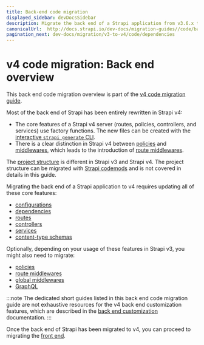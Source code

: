 ```yaml
---
title: Back-end code migration
displayed_sidebar: devDocsSidebar
description: Migrate the back end of a Strapi application from v3.6.x to v4.0.x with step-by-step instructions
canonicalUrl:  http://docs.strapi.io/dev-docs/migration-guides//code/backend.html
pagination_next: dev-docs/migration/v3-to-v4/code/dependencies
---
```


# v4 code migration: Back end overview

This back end code migration overview is part of the [v4 code migration guide](/dev-docs/migration/v3-to-v4/code-migration).

Most of the back end of Strapi has been entirely rewritten in Strapi v4:

- The core features of a Strapi v4 server (routes, policies, controllers, and services) use factory functions. The new files can be created with the [interactive `strapi generate` CLI](/dev-docs/CLI#strapi-generate).
- There is a clear distinction in Strapi v4 between [policies](/dev-docs/development/backend-customization/policies) and [middlewares](/dev-docs/development/backend-customization/middlewares), which leads to the introduction of [route middlewares](/dev-docs/development/backend-customization/routes#middlewares).

The [project structure](/dev-docs/project-structure) is different in Strapi v3 and Strapi v4. The project structure can be migrated with [Strapi codemods](https://github.com/strapi/codemods) and is not covered in details in this guide.

Migrating the back end of a Strapi application to v4 requires updating all of these core features:

- [configurations](/dev-docs/migration/v3-to-v4/code/configuration)
- [dependencies](/dev-docs/migration/v3-to-v4/code/dependencies)
- [routes](/dev-docs/migration/v3-to-v4/code/routes)
- [controllers](/dev-docs/migration/v3-to-v4/code/controllers)
- [services](/dev-docs/migration/v3-to-v4/code/services)
- [content-type schemas](/dev-docs/migration/v3-to-v4/code/content-type-schema)

Optionally, depending on your usage of these features in Strapi v3, you might also need to migrate:

- [policies](/dev-docs/migration/v3-to-v4/code/policies)
- [route middlewares](/dev-docs/migration/v3-to-v4/code/route-middlewares)
- [global middlewares](/dev-docs/migration/v3-to-v4/code/global-middlewares)
- [GraphQL](/dev-docs/migration/v3-to-v4/code/graphql)

:::note
The dedicated short guides listed in this back end code migration guide are not exhaustive resources for the v4 back end customization features, which are described in the [back end customization](/dev-docs/development/backend-customization) documentation.
:::

Once the back end of Strapi has been migrated to v4, you can proceed to migrating the [front end](/dev-docs/migration/v3-to-v4/code/frontend).
